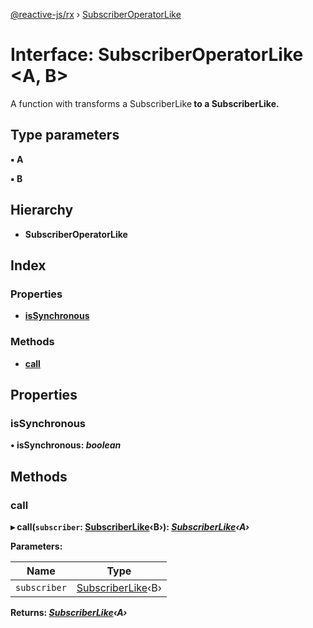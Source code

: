 [@reactive-js/rx](../README.md) › [SubscriberOperatorLike](subscriberoperatorlike.md)

# Interface: SubscriberOperatorLike <**A, B**>

A function with transforms a SubscriberLike<B> to a SubscriberLike<A>.

## Type parameters

▪ **A**

▪ **B**

## Hierarchy

* **SubscriberOperatorLike**

## Index

### Properties

* [isSynchronous](subscriberoperatorlike.md#issynchronous)

### Methods

* [call](subscriberoperatorlike.md#call)

## Properties

###  isSynchronous

• **isSynchronous**: *boolean*

## Methods

###  call

▸ **call**(`subscriber`: [SubscriberLike](subscriberlike.md)‹B›): *[SubscriberLike](subscriberlike.md)‹A›*

**Parameters:**

Name | Type |
------ | ------ |
`subscriber` | [SubscriberLike](subscriberlike.md)‹B› |

**Returns:** *[SubscriberLike](subscriberlike.md)‹A›*
